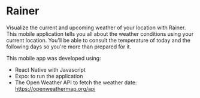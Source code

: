 # Rainer

Visualize the current and upcoming weather of your location with Rainer. This mobile application tells you all about the weather conditions
using your current location. You'll be able to consult the temperature of today and the following days so you're more than prepared for it.

This mobile app was developed using:

- React Native with Javascript
- Expo: to run the application
- The Open Weather API to fetch the weather date: https://openweathermap.org/api